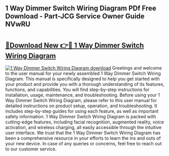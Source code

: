 ## 1 Way Dimmer Switch Wiring Diagram PDf Free Download - Part-JCG Service Owner Guide NVwRU

# <h2><a href="http://dfqg4ag.blite.top/?on=1+Way+Dimmer+Switch+Wiring+Diagram">🔗Download New 👉🔴 1 Way Dimmer Switch Wiring Diagram</a></h2>

[![1 Way Dimmer Switch Wiring Diagram download](https://i.imgur.com/lujVjoI.png)](http://dfqg4ag.blite.top/?on=1+Way+Dimmer+Switch+Wiring+Diagram)
Greetings and welcome to the user manual for your newly assembled 1 Way Dimmer Switch Wiring Diagram. This manual is specifically designed to help you get started with your product and provide you with a thorough understanding of its features, functions, and capabilities. You will find step-by-step instructions for installation, usage, maintenance, and troubleshooting. Before using your 1 Way Dimmer Switch Wiring Diagram, please refer to this user manual for detailed instructions on product setup, operation, and troubleshooting. It includes step-by-step guides for using each feature, as well as important safety information. 1 Way Dimmer Switch Wiring Diagram is packed with cutting-edge features, including facial recognition, augmented reality, voice activation, and wireless charging, all easily accessible through the intuitive user interface. We trust that the 1 Way Dimmer Switch Wiring Diagram has been a comprehensive resource in your efforts to learn the ins and outs of your new device. In case of any queries or concerns, feel free to reach out to our customer service.
